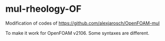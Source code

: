 # muI-rheology-OF

Modification of codes of https://github.com/alexjarosch/OpenFOAM-muI

To make it work for OpenFOAM v2106. Some syntaxes are different.
